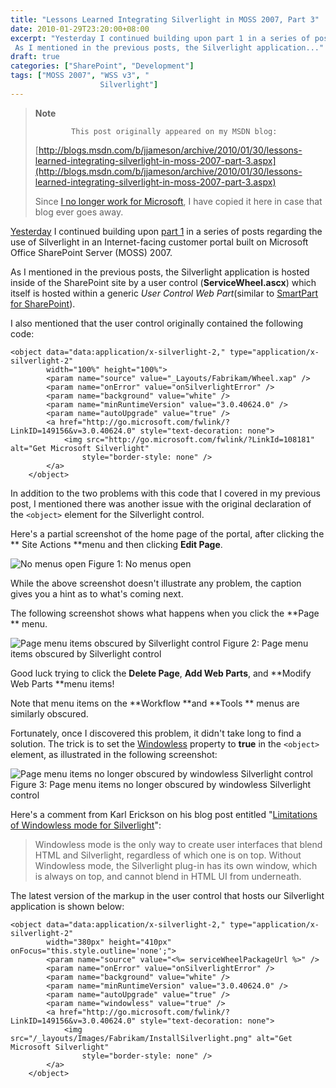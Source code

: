 ```yaml
---
title: "Lessons Learned Integrating Silverlight in MOSS 2007, Part 3"
date: 2010-01-29T23:20:00+08:00
excerpt: "Yesterday I continued building upon part 1 in a series of posts regarding the use of Silverlight in an Internet-facing customer portal built on Microsoft Office SharePoint Server (MOSS) 2007. 
 As I mentioned in the previous posts, the Silverlight application..."
draft: true
categories: ["SharePoint", "Development"]
tags: ["MOSS 2007", "WSS v3", "
                    Silverlight"]
---
```


> **Note**
> 
>             This post originally appeared on my MSDN blog:  
>   
> 
> 
> [http://blogs.msdn.com/b/jjameson/archive/2010/01/30/lessons-learned-integrating-silverlight-in-moss-2007-part-3.aspx](http://blogs.msdn.com/b/jjameson/archive/2010/01/30/lessons-learned-integrating-silverlight-in-moss-2007-part-3.aspx)
> 
> 
> Since [I no longer work for Microsoft](/blog/jjameson/2011/09/02/last-day-with-microsoft), I have copied it here in case that blog                 ever goes away.


[Yesterday](/blog/jjameson/2010/01/29/lessons-learned-integrating-silverlight-in-moss-2007-part-2) I continued building upon [part 1](/blog/jjameson/2010/01/28/lessons-learned-integrating-silverlight-in-moss-2007-part-1) in a series of posts regarding the use of Silverlight in an Internet-facing         customer portal built on Microsoft Office SharePoint Server (MOSS) 2007.

As I mentioned in the previous posts, the Silverlight application is hosted inside         of the SharePoint site by a user control (**ServiceWheel.ascx**) which         itself is hosted within a generic *User Control Web Part*(similar to [SmartPart for SharePoint](http://www.codeplex.com/smartpart)).

I also mentioned that the user control originally contained the following code:



    <object data="data:application/x-silverlight-2," type="application/x-silverlight-2"
            width="100%" height="100%">
            <param name="source" value="_Layouts/Fabrikam/Wheel.xap" />
            <param name="onError" value="onSilverlightError" />
            <param name="background" value="white" />
            <param name="minRuntimeVersion" value="3.0.40624.0" />
            <param name="autoUpgrade" value="true" />
            <a href="http://go.microsoft.com/fwlink/?LinkID=149156&v=3.0.40624.0" style="text-decoration: none">
                <img src="http://go.microsoft.com/fwlink/?LinkId=108181" alt="Get Microsoft Silverlight"
                    style="border-style: none" />
            </a>
        </object>



In addition to the two problems with this code that I covered in my previous post,         I mentioned there was another issue with the original declaration of the `<object>` element for the Silverlight control.

Here's a partial screenshot of the home page of the portal, after clicking the **            Site Actions **menu and then clicking **Edit Page**.

![No menus open](https://www.technologytoolbox.com/blog/images/www_technologytoolbox_com/blog/jjameson/9/o_Silverlight%20-%20No%20menu%20open.png)
            Figure 1: No menus open


While the above screenshot doesn't illustrate any problem, the caption gives you         a hint as to what's coming next.

The following screenshot shows what happens when you click the **Page **         menu.

![Page menu items obscured by Silverlight control](https://www.technologytoolbox.com/blog/images/www_technologytoolbox_com/blog/jjameson/9/o_Silverlight%20-%20Obscured%20menu.png)
            Figure 2: Page menu items obscured by Silverlight control


Good luck trying to click the **Delete Page**, **Add Web Parts**,         and **Modify Web Parts **menu items!

Note that menu items on the **Workflow **and **Tools **         menus are similarly obscured.

Fortunately, once I discovered this problem, it didn't take long to find a solution.         The trick is to set the [Windowless](http://msdn.microsoft.com/en-us/library/cc838156%28VS.95%29.aspx) property to **true** in the `<object>`         element, as illustrated in the following screenshot:

![Page menu items no longer obscured by windowless Silverlight control](https://www.technologytoolbox.com/blog/images/www_technologytoolbox_com/blog/jjameson/9/r_Silverlight%20-%20Unobscured%20menu%20(windowless).png)
            Figure 3: Page menu items no longer obscured by windowless Silverlight control


Here's a comment from Karl Erickson on his blog post entitled "[Limitations
            of Windowless mode for Silverlight](http://blogs.msdn.com/silverlight_sdk/archive/2008/11/12/limitations-of-windowless-mode-for-silverlight.aspx)":


> Windowless mode is the only way to create user interfaces that blend HTML and Silverlight,
>         regardless of which one is on top. Without Windowless mode, the Silverlight plug-in
>         has its own window, which is always on top, and cannot blend in HTML UI from underneath.


The latest version of the markup in the user control that hosts our Silverlight         application is shown below:



    <object data="data:application/x-silverlight-2," type="application/x-silverlight-2"
            width="380px" height="410px" onFocus="this.style.outline='none';">
            <param name="source" value="<%= serviceWheelPackageUrl %>" />
            <param name="onError" value="onSilverlightError" />
            <param name="background" value="white" />
            <param name="minRuntimeVersion" value="3.0.40624.0" />
            <param name="autoUpgrade" value="true" />
            <param name="windowless" value="true" />
            <a href="http://go.microsoft.com/fwlink/?LinkID=149156&v=3.0.40624.0" style="text-decoration: none">
                <img src="/_layouts/Images/Fabrikam/InstallSilverlight.png" alt="Get Microsoft Silverlight"
                    style="border-style: none" />
            </a>
        </object>


